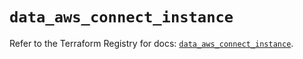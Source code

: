 # `data_aws_connect_instance`

Refer to the Terraform Registry for docs: [`data_aws_connect_instance`](https://registry.terraform.io/providers/hashicorp/aws/6.8.0/docs/data-sources/connect_instance).
